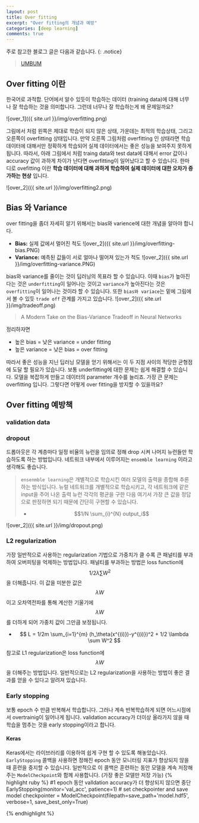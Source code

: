 ```yaml
---
layout: post
title: Over fitting
excerpt: "Over fitting의 개념과 예방"
categories: [deep learning]
comments: true
---
```


주로 참고한 블로그 글은 다음과 같습니다.
{: .notice}
 
 > [UMBUM](https://umbum.tistory.com/222)

## Over fitting 이란
한국어로 과적합. 단어에서 알수 있듯이 학습하는 데이터 (training data)에 대해 너무나 잘 학습하는 것을 의미합니다. 그런데 너무나 잘 학습하는게 왜 문제일까요? 

![over_1]({{ site.url }}/img/overfitting.png)

그림에서 처럼 왼쪽은 제대로 학습이 되지 않은 상태, 가운데는 최적의 학습상태, 그리고 오른쪽이 overfitting 상태입니다. 만약 오른쪽 그림처럼 overfitting 인 상태라면 학습 데이터에 대해서만 정확하게 학습되어 실제 데이터에서는 좋은 성능을 보여주지 못하게 됩니다. 따라서, 아래 그림에서 처럼 traing data와 test data에 대해서 error 값이나 accuracy 값이 과하게 차이가 난다면 overfitting이 일어났다고 할 수 있습니다. 
한마디로 ovefitting 이란 **학습 데이터에 대해 과하게 학습하여 실제 데이터에 대한 오차가 증가하는 현상** 입니다.

![over_2]({{ site.url }}/img/overfitting2.png)

## Bias 와 Variance

over fitting을 좀더 자세히 알기 위해서는 bias와 varience에 대한 개념을 알아야 합니다.
* **Bias:** 실제 값에서 멀어진 척도
![over_2]({{ site.url }}/img/overfitting-bias.PNG)
* **Variance:** 예측된 값들이 서로 얼마나 떨어져 있는가 척도
![over_2]({{ site.url }}/img/overfitting-variance.PNG)

bias와 variance를 줄이는 것이 딥러닝의 목표라 할 수 있습니다. 이때 `bias`가 높아진다는 것은 `underfitting`이 일어나는 것이고 `variance`가 높아진다는 것은 `overfitting`이 일어나는 것이라 할 수 있습니다. 또한 `bias와 variace`는 밑에 그림에서 볼 수 있듯 `trade off` 관계를 가지고 있습니다.
![over_2]({{ site.url }}/img/tradeoff.png)
>A Modern Take on the Bias-Variance Tradeoff in Neural Networks

정리하자면
* 높은 bias = 낮은 variance = under fitting
* 높은 variance = 낮은 bias = over fitting

따라서 좋은 성능을 지닌 딥러닝 모델을 얻기 위해서는 이 두 지점 사이의 적당한 균형점에 도달 할 필요가 있습니다. 보통 underfitting에 대한 문제는 쉽게 해결할 수 있습니다. 모델을 복잡하게 만들고 데이터의 parameter 개수를 늘리죠. 가장 큰 문제는 overfitting 입니다. 그렇다면 어떻게 over fitting을 방지할 수 있을까요?

## Over fitting 예방책
### validation data
### dropout
드롭아웃은 각 계층마다 일정 비율의 뉴런을 임의로 정해 drop 시켜 나머지 뉴런들만 학습하도록 하는 방법입니다. 네트워크 내부에서 이루어지는 `ensemble learning` 이라고 생각해도 좋습니다. 
> `ensenmble learning`은 개별적으로 학습시킨 여러 모델의 출력을 종합해 추론하는 방식입니다. 뉴럴 네트워크를 개별적으로 학습시키고, 각 네트워크에 같은 input을 주어 나온 출력 뉴런 각각의 평균을 구한 다음 여기서 가장 큰 값을 정답으로 판정하면 되기 때문에 간단히 구현할 수 있습니다. 
> * $$1/N \sum_{i}^{N} output_i$$

![over_2]({{ site.url }}/img/dropout.png)

### L2 regularization
가장 일반적으로 사용하는 regularization 기법으로 가중치가 클 수록 큰 패널티를 부과하여 오버피팅을 억제하는 방법입니다. 패널티를 부과하는 방법은 loss function에 $$ 1/2 \lambda \sum W^2 $$ 을 더해줍니다. 이 값을 미분한 값은 $$ \lambda W$$이고 오차역전파를 통해 계산한 기울기에 $$\lambda W$$를 더하게 되어 가중치 값이 그만큼 보정됩니다. 
* $$ L = 1/2m \sum_{i=1}^{m} (h_\theta(x^{(i)})-y^{(i)})^2 + 1/2 \lambda \sum W^2 $$ 

참고로 L1 regularization은 loss function에 $$ \lambda W$$ 을 더해주는 방법입니다. 일반적으로는 L2 regularization을 사용하는 방법이 좋은 결과를 얻을 수 있다고 알려져 있습니다.

### Early stopping
보통 epoch 수 만큼 반복해서 학습합니다. 그러나 계속 반복학습하게 되면 어느시점에서 overtrainig이 일어나게 됩니다. validation accuracy가 더이상 올라가지 않을 때 학습을 멈추는 것을 early stopping이라고 합니다. 

#### Keras
Keras에서는 라이브러리를 이용하여 쉽게 구현 할 수 있도록 해놓았습니다.
`EarlyStopping` 콜백을 사용하면 정해진 epoch 동안 모니터링 지표가 향상되지 않을 때 훈련을 중지할 수 있습니다. 일반적으로 이 콜백은 훈련하는 동안 모델을 계속 저장해주는 `ModelCheckpoint`와 함께 사용합니다. (가장 좋은 모델만 저장 가능)
{% highlight ruby %} 
    #1 epoch 동안 valldation accuracy가 더 향상되지 않으면 중단
    EarlyStopping(monitor='val_acc', patience=1) 
    # set checkpointer and save model
    checkpointer = ModelCheckpoint(filepath=save_path+'model.hdf5', verbose=1, save_best_only=True)
    
{% endhighlight %}

